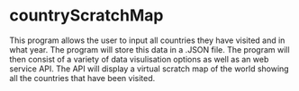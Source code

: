 # countryScratchMap
 This program allows the user to input all countries they have visited and in what year. The program will store this data in a .JSON file. The program will then consist of a variety of data visulisation options as well as an web service API. The API will display a virtual scratch map of the world showing all the countries that have been visited.
